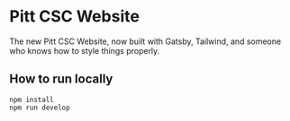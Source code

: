 # Pitt CSC Website
The new Pitt CSC Website, now built with Gatsby, Tailwind, and someone who knows how to style things properly.

## How to run locally

```console
npm install
npm run develop
```
